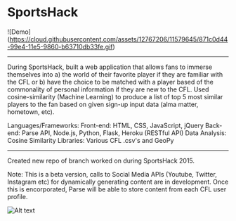 # SportsHack

 ![Demo] (https://cloud.githubusercontent.com/assets/12767206/11579645/871c0d44-99e4-11e5-9860-b63710db33fe.gif) 


**************************************************************************************************************************************
During SportsHack, built a web application that allows fans to immerse themselves into a) the world of their favorite player if they are familiar with the CFL or b) have the choice to be matched with a player based of the commonality of personal information if they are new to the CFL. Used cosine-similarity (Machine Learning) to produce a list of top 5 most similar players to the fan based on given sign-up input data (alma matter, hometown, etc).

Languages/Frameworks: 
Front-end: HTML, CSS, JavaScript, jQuery 
Back-end: Parse API, Node.js, Python, Flask, Heroku (RESTful API)
Data Analysis: Cosine Similarity 
Libraries: Various CFL .csv's and GeoPy

**************************************************************************************************************************************
Created new repo of branch worked on during SportsHack 2015.

Note: This is a beta version, calls to Social Media APIs (Youtube, Twitter, Instagram etc) for dynamically generating content are in development. Once this is encorporated, Parse will be able to store content from each CFL user profile.  

![Alt text]( https://cloud.githubusercontent.com/assets/12767206/11461016/8d9cd3ac-96af-11e5-8432-f8bd54eb1088.png "Optional title")


